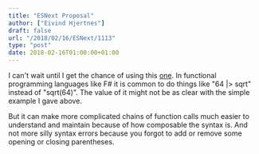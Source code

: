```yaml
---
title: "ESNext Proposal"
author: ["Eivind Hjertnes"]
draft: false
url: "/2018/02/16/ESNext/1113"
type: "post"
date: 2018-02-16T01:00:00+01:00
---
```


I can't wait until I get the chance of using this
[one](https://github.com/tc39/proposal-pipeline-operator). In
functional programming languages like F# it is common to do things like
"64 |> sqrt" instead of "sqrt(64)". The value of it might not be as
clear with the simple example I gave above.

But it can make more complicated chains of function calls much easier to
understand and maintain because of how composable the syntax is. And not
more silly syntax errors because you forgot to add or remove some
opening or closing parentheses.
